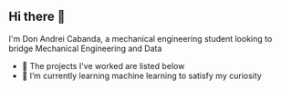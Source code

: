 ## Hi there 👋
I'm Don Andrei Cabanda, a mechanical engineering student looking to bridge Mechanical Engineering and Data
- 🔭 The projects I've worked are listed below
- 🌱 I’m currently learning machine learning to satisfy my curiosity

<!--
**donj2003/donj2003** is a ✨ _special_ ✨ repository because its `README.md` (this file) appears on your GitHub profile.

Here are some ideas to get you started:

- 🔭 I’m currently working on ...
- 🌱 I’m currently learning ...
- 👯 I’m looking to collaborate on ...
- 🤔 I’m looking for help with ...
- 💬 Ask me about ...
- 📫 How to reach me: ...
- 😄 Pronouns: ...
- ⚡ Fun fact: ...
-->
